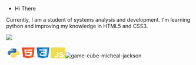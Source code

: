 - Hi There

Currently, I am a student of systems analysis and development. I'm learning python and improving my knowledge in HTML5 and CSS3.


<div>
    <a href="https//beacons.ai/sandypiropo">
    <img height="180cm" src="https://github-readme-stats.vercel.app/api?username=sandypiropo&show_icons=true&theme=midnight-purple&include_all_commits=true&count_private=true"/>
  </a>
</div>

  <div align="left" valign="top"><br>
  <img align="left" alt="Python" height="30" width="40" src="https://raw.githubusercontent.com/devicons/devicon/master/icons/python/python-original.svg">
  <img align="left" alt="Redux" height="30" width="40" 
 <img align="left" alt="HTML" height="30" width="40" src="https://raw.githubusercontent.com/devicons/devicon/master/icons/html5/html5-original.svg">
  <img align="left" alt="CSS" height="30" width="40" src="https://raw.githubusercontent.com/devicons/devicon/master/icons/css3/css3-original.svg">
     <img align="left" alt="Js" height="30" width="40" src="https://raw.githubusercontent.com/devicons/devicon/master/icons/javascript/javascript-plain.svg">
   

 ![game-cube-micheal-jackson](https://user-images.githubusercontent.com/121200148/217372831-0a64cc76-6c74-4535-abf2-bd26887c7a6a.gif)


